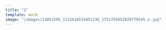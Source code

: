 ```yaml
---
title: "2"
template: work
image: "/images/13051595_1112616535451136_1751705052829779545_n.jpg"
---
```

